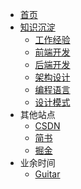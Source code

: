 * [首页](/)
* [知识沉淀](/)
  * [工作经验](/work/)
  * [前端开发](frontend/)
  * [后端开发](backend/)
  * [架构设计](structure-design/)
  * [编程语言](tutorial/)
  * [设计模式](blog/design-pattern/)
* 其他站点
  * [CSDN](https://blog.csdn.net/boybruce)
  * [简书](https://www.jianshu.com/u/8bc5f4428ca2)
  * [掘金](https://juejin.cn/user/2506542242595927)
* 业余时间
  * [Guitar](blog/guitar/)
  <!-- * [极客时间](https://time.geekbang.org/dashboard/usercenter) -->
